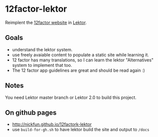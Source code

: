 # 12factor-lektor

Reimplent the [12factor website](https://github.com/heroku/12factor) in [Lektor](https://github.com/lektor/lektor).

## Goals

- understand the lektor system.
- use freely avaiable content to populate a static site while learning it.
- 12 factor has many translations, so I can learn the lektor "Alternatives" system to implement that too.
- The 12 factor app guidelines are great and should be read again :)

## Notes

You need Lektor master branch or Lektor 2.0 to build this project.

## On github pages

- http://nickfun.github.io/12factork-lektor
- use `build-for-gh.sh` to have lektor build the site and output to `/docs`
